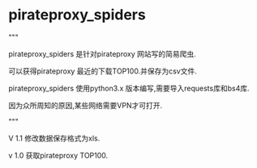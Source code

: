 # pirateproxy_spiders


"""
pirateproxy_spiders 是针对pirateproxy 网站写的简易爬虫.
可以获得pirateproxy 最近的下载TOP100.并保存为csv文件.

pirateproxy_spiders 使用python3.x 版本编写,需要导入requests库和bs4库.
因为众所周知的原因,某些网络需要VPN才可打开.
"""



V 1.1 修改数据保存格式为xls.
v 1.0 获取pirateproxy TOP100.